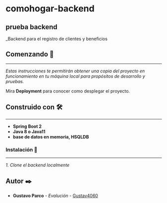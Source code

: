 # comohogar-backend
prueba backend
---
_Backend para el registro de clientes y beneficios

## Comenzando 🚀
---
_Estas instrucciones te permitirán obtener una copia del proyecto en funcionamiento en tu máquina local para propósitos de desarrollo y pruebas._

Mira **Deployment** para conocer como desplegar el proyecto.

## Construido con 🛠️
---
* **Spring Boot 2**
* **Java 8 o Java11**
* **base de datos en memoria, HSQLDB**
### Instalación 🔧
---
_1. Clone el backend localmente_

## Autor ✒️

* **Gustavo Parco** - *Evalución* - [Gustav4060](https://github.com/Gustav4060)
